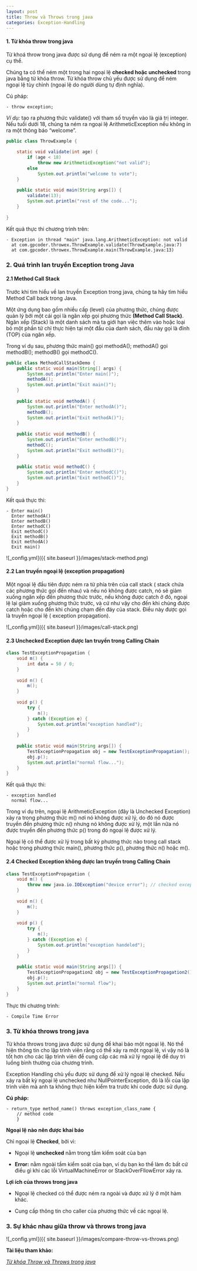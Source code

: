 ```yaml
---
layout: post
title: Throw và Throws trong java
categories: Exception-Handling
---
```


#### 1. Từ khóa throw trong java

Từ khoá throw trong java được sử dụng để ném ra một ngoại lệ (exception) cụ thể.

Chúng ta có thể ném một trong hai ngoại lệ **checked hoặc unchecked** trong java bằng từ khóa throw. Từ khóa throw chủ yếu được sử dụng để ném ngoại lệ tùy chỉnh (ngoại lệ do người dùng tự định nghĩa).

Cú pháp:

    - throw exception;

*Ví dụ:* tạo ra phương thức validate() với tham số truyền vào là giá trị integer. Nếu tuổi dưới 18, chúng ta ném ra ngoại lệ ArithmeticException nếu không in ra một thông báo “welcome”.

``` java 
public class ThrowExample {
 
    static void validate(int age) {
        if (age < 18)
            throw new ArithmeticException("not valid");
        else
            System.out.println("welcome to vote");
    }
 
    public static void main(String args[]) {
        validate(13);
        System.out.println("rest of the code...");
    }
 
}
```

Kết quả thực thi chương trình trên: 

    - Exception in thread "main" java.lang.ArithmeticException: not valid
      at com.gpcoder.throwex.ThrowExample.validate(ThrowExample.java:7)
      at com.gpcoder.throwex.ThrowExample.main(ThrowExample.java:13)

### 2. Quá trình lan truyền Exception trong Java

#### 2.1 Method Call Stack

Trước khi tìm hiểu về lan truyền Exception trong java, chúng ta hãy tìm hiểu Method Call back trong Java.

Một ứng dụng bao gồm nhiều cấp (level) của phương thức, chúng được quản lý bởi một cái gọi là ngăn xếp gọi phương thức **(Method Call Stack)**. Ngăn xếp (Stack) là một danh sách mà ta giới hạn việc thêm vào hoặc loại bỏ một phần tử chỉ thực hiện tại một đầu của danh sách, đầu này gọi là đỉnh (TOP) của ngăn xếp.

Trong ví dụ sau, phương thức main() gọi methodA(); methodA() gọi methodB(); methodB() gọi methodC().

``` java 
public class MethodCallStackDemo {
    public static void main(String[] args) {
        System.out.println("Enter main()");
        methodA();
        System.out.println("Exit main()");
    }
 
    public static void methodA() {
        System.out.println("Enter methodA()");
        methodB();
        System.out.println("Exit methodA()");
    }
 
    public static void methodB() {
        System.out.println("Enter methodB()");
        methodC();
        System.out.println("Exit methodB()");
    }
 
    public static void methodC() {
        System.out.println("Enter methodC()");
        System.out.println("Exit methodC()");
    }
}
```

Kết quả thực thi: 

    - Enter main()
      Enter methodA()
      Enter methodB()
      Enter methodC()
      Exit methodC()
      Exit methodB()
      Exit methodA()  
      Exit main()

![_config.yml]({{ site.baseurl }}/images/stack-method.png)


#### 2.2 Lan truyền ngoại lệ (exception propagation)

Một ngoại lệ đầu tiên được ném ra từ phía trên của call stack ( stack chứa các phương thức gọi đến nhau) và nếu nó không được catch, nó sẽ giảm xuống ngăn xếp đến phương thức trước, nếu không được catch ở đó, ngoại lệ lại giảm xuống phương thức trước, và cứ như vậy cho đến khi chúng được catch hoặc cho đến khi chúng chạm đến đáy của stack.
Điều này được gọi là truyền ngoại lệ ( exception propagation).

![_config.yml]({{ site.baseurl }}/images/call-stack.png)

#### 2.3 Unchecked Exception được lan truyền trong Calling Chain

``` java 
class TestExceptionPropagation {
    void m() {
        int data = 50 / 0;
    }
 
    void n() {
        m();
    }
 
    void p() {
        try {
            n();
        } catch (Exception e) {
            System.out.println("exception handled");
        }
    }
 
    public static void main(String args[]) {
        TestExceptionPropagation obj = new TestExceptionPropagation();
        obj.p();
        System.out.println("normal flow...");
    }
}
```

Kết quả thực thi: 

    - exception handled
      normal flow...

Trong ví dụ trên, ngoại lệ ArithmeticException (đây là Unchecked Exception) xảy ra trong phương thức m() nơi nó không được xử lý, do đó nó được truyền đến phương thức n() nhưng nó không được xử lý, một lần nữa nó được truyền đến phương thức p() trong đó ngoại lệ được xử lý.

Ngoại lệ có thể được xử lý trong bất kỳ phương thức nào trong call stack hoặc trong phương thức main(), phương thức p(), phương thức n() hoặc m().

#### 2.4 Checked Exception không được lan truyền trong Calling Chain

``` java
class TestExceptionPropagation {
    void m() {
        throw new java.io.IOException("device error"); // checked exception
    }
 
    void n() {
        m();
    }
 
    void p() {
        try {
            n();
        } catch (Exception e) {
            System.out.println("exception handeled");
        }
    }
 
    public static void main(String args[]) {
        TestExceptionPropagation2 obj = new TestExceptionPropagation2();
        obj.p();
        System.out.println("normal flow");
    }
}
```

Thực thi chương trình:

    - Compile Time Error

### 3. Từ khóa throws trong java

Từ khóa throws trong java được sử dụng để khai báo một ngoại lệ. Nó thể hiện thông tin cho lập trình viên rằng có thể xảy ra một ngoại lệ, vì vậy nó là tốt hơn cho các lập trình viên để cung cấp các mã xử lý ngoại lệ để duy trì luồng bình thường của chương trình.

Exception Handling chủ yếu được sử dụng để xử lý ngoại lệ checked. Nếu xảy ra bất kỳ ngoại lệ unchecked như NullPointerException, đó là lỗi của lập trình viên mà anh ta không thực hiện kiểm tra trước khi code được sử dụng.

**Cú pháp:**

    - return_type method_name() throws exception_class_name {
        // method code
        }

**Ngoại lệ nào nên được khai báo**

Chỉ ngoại lệ **Checked**, bởi vì:

+ Ngoại lệ **unchecked** nằm trong tầm kiểm soát của bạn

+ **Error:** nằm ngoài tầm kiểm soát của bạn, ví dụ bạn ko thể làm đc bất cứ điều gì khi các lỗi VirtualMachineError or StackOverFllowError xảy ra.

**Lợi ích của throws trong java**

+ Ngoại lệ checked có thể được ném ra ngoài và được xử lý ở một hàm khác.

+ Cung cấp thông tin cho caller của phương thức về các ngoại lệ. 

### 3. Sự khác nhau giữa throw và throws trong java

![_config.yml]({{ site.baseurl }}/images/compare-throw-vs-throws.png)

**Tài liệu tham khảo:**

*[Từ khóa Throw và Throws trong java](https://gpcoder.com/2447-tu-khoa-throw-va-throws-trong-java/)*